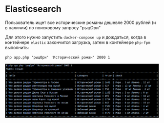 # Elasticsearch

Пользователь ищет все исторические романы дешевле 2000 рублей (и в наличии) по поисковому запросу "рыцОри"

Для этого нужно запустить ``docker-compose up`` и дождаться, когда в контейнере ``elastic`` закончится загрузка,
затем в контейнере ``php-fpm`` выполнить:

``php app.php 'рыцОри' 'Исторический роман' 2000 1``

<img src="./screen.png">